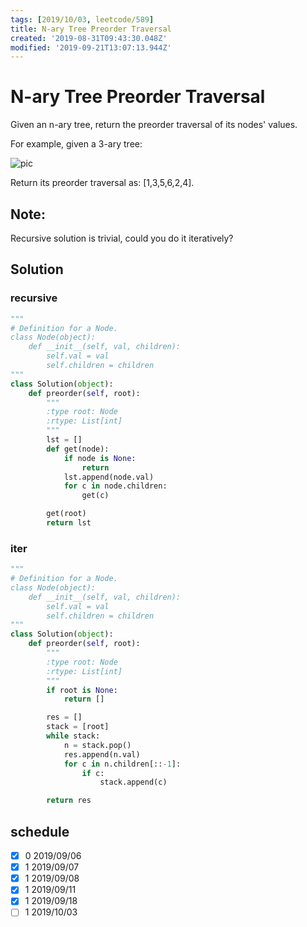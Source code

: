 ```yaml
---
tags: [2019/10/03, leetcode/589]
title: N-ary Tree Preorder Traversal
created: '2019-08-31T09:43:30.048Z'
modified: '2019-09-21T13:07:13.944Z'
---
```


# N-ary Tree Preorder Traversal

Given an n-ary tree, return the preorder traversal of its nodes' values.

For example, given a 3-ary tree:

![pic](https://assets.leetcode.com/uploads/2018/10/12/narytreeexample.png)


Return its preorder traversal as: [1,3,5,6,2,4].


## Note:

Recursive solution is trivial, could you do it iteratively?

## Solution

### recursive

```python
"""
# Definition for a Node.
class Node(object):
    def __init__(self, val, children):
        self.val = val
        self.children = children
"""
class Solution(object):
    def preorder(self, root):
        """
        :type root: Node
        :rtype: List[int]
        """
        lst = []
        def get(node):
            if node is None:
                return
            lst.append(node.val)
            for c in node.children:
                get(c)

        get(root)
        return lst
```

### iter

```python
"""
# Definition for a Node.
class Node(object):
    def __init__(self, val, children):
        self.val = val
        self.children = children
"""
class Solution(object):
    def preorder(self, root):
        """
        :type root: Node
        :rtype: List[int]
        """
        if root is None:
            return []

        res = []
        stack = [root]
        while stack:
            n = stack.pop()
            res.append(n.val)
            for c in n.children[::-1]:
                if c:
                    stack.append(c)

        return res
```

## schedule

* [x] 0 2019/09/06
* [x] 1 2019/09/07
* [x] 1 2019/09/08
* [x] 1 2019/09/11
* [x] 1 2019/09/18
* [ ] 1 2019/10/03

